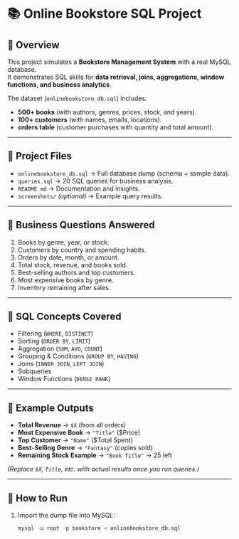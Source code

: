 # 📚 Online Bookstore SQL Project

## 🔹 Overview
This project simulates a **Bookstore Management System** with a real MySQL database.  
It demonstrates SQL skills for **data retrieval, joins, aggregations, window functions, and business analytics**.

The dataset (`onlinebookstore_db.sql`) includes:
- **500+ books** (with authors, genres, prices, stock, and years).
- **100+ customers** (with names, emails, locations).
- **orders table** (customer purchases with quantity and total amount).

---

## 🔹 Project Files
- `onlinebookstore_db.sql` → Full database dump (schema + sample data).
- `queries.sql` → 20 SQL queries for business analysis.
- `README.md` → Documentation and insights.
- `screenshots/` *(optional)* → Example query results.

---

## 🔹 Business Questions Answered
1. Books by genre, year, or stock.
2. Customers by country and spending habits.
3. Orders by date, month, or amount.
4. Total stock, revenue, and books sold.
5. Best-selling authors and top customers.
6. Most expensive books by genre.
7. Inventory remaining after sales.

---

## 🔹 SQL Concepts Covered
- Filtering (`WHERE`, `DISTINCT`)
- Sorting (`ORDER BY`, `LIMIT`)
- Aggregation (`SUM`, `AVG`, `COUNT`)
- Grouping & Conditions (`GROUP BY`, `HAVING`)
- Joins (`INNER JOIN`, `LEFT JOIN`)
- Subqueries
- Window Functions (`DENSE_RANK`)

---

## 🔹 Example Outputs
- **Total Revenue** → `$X` (from all orders)  
- **Most Expensive Book** → `"Title"` ($Price)  
- **Top Customer** → `"Name"` ($Total Spent)  
- **Best-Selling Genre** → `"Fantasy"` (copies sold)  
- **Remaining Stock Example** → `"Book Title"` → 25 left  

*(Replace `$X`, `Title`, etc. with actual results once you run queries.)*

---

## 🔹 How to Run
1. Import the dump file into MySQL:
   ```sql
   mysql -u root -p bookstore < onlinebookstore_db.sql
